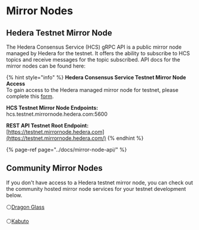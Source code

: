 # Mirror Nodes

## Hedera Testnet Mirror Node

The Hedera Consensus Service \(HCS\) gRPC API is a public mirror node managed by Hedera for the testnet. It offers the ability to subscribe to HCS topics and receive messages for the topic subscribed. API docs for the mirror nodes can be found here:

{% hint style="info" %}
**Hedera Consensus Service Testnet Mirror Node Access**  
To gain access to the Hedera managed mirror node for testnet, please complete this [form](https://learn.hedera.com/hcs-mirror-api-mainnet).  
  
**HCS Testnet Mirror Node Endpoints:**  
hcs.testnet.mirrornode.hedera.com:5600 

**REST API Testnet Root Endpoint:**  
[https://testnet.mirrornode.hedera.com](https://testnet.mirrornode.hedera.com/)
{% endhint %}

{% page-ref page="../docs/mirror-node-api/" %}

## Community Mirror Nodes

If you don't have access to a Hedera testnet mirror node, you can check out the community hosted mirror node services for your testnet development below.

⚪[Dragon Glass](https://app.dragonglass.me/hedera/home)

⚪[Kabuto](https://kabuto.sh)

